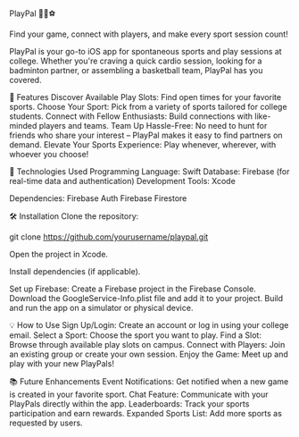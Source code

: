 PlayPal 🎾🏀⚽

Find your game, connect with players, and make every sport session count!

PlayPal is your go-to iOS app for spontaneous sports and play sessions at college. Whether you're craving a quick cardio session, looking for a badminton partner, or assembling a basketball team, PlayPal has you covered.

🚀 Features
Discover Available Play Slots: Find open times for your favorite sports.
Choose Your Sport: Pick from a variety of sports tailored for college students.
Connect with Fellow Enthusiasts: Build connections with like-minded players and teams.
Team Up Hassle-Free: No need to hunt for friends who share your interest – PlayPal makes it easy to find partners on demand.
Elevate Your Sports Experience: Play whenever, wherever, with whoever you choose!

🔧 Technologies Used
Programming Language: Swift
Database: Firebase (for real-time data and authentication)
Development Tools: Xcode

Dependencies:
Firebase Auth
Firebase Firestore

🛠️ Installation
Clone the repository:

git clone https://github.com/yourusername/playpal.git  

Open the project in Xcode.

Install dependencies (if applicable).

Set up Firebase:
Create a Firebase project in the Firebase Console.
Download the GoogleService-Info.plist file and add it to your project.
Build and run the app on a simulator or physical device.

💡 How to Use
Sign Up/Login: Create an account or log in using your college email.
Select a Sport: Choose the sport you want to play.
Find a Slot: Browse through available play slots on campus.
Connect with Players: Join an existing group or create your own session.
Enjoy the Game: Meet up and play with your new PlayPals!

📚 Future Enhancements
Event Notifications: Get notified when a new game is created in your favorite sport.
Chat Feature: Communicate with your PlayPals directly within the app.
Leaderboards: Track your sports participation and earn rewards.
Expanded Sports List: Add more sports as requested by users.
